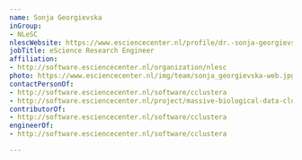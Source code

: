 ```yaml
---
name: Sonja Georgievska
inGroup:
- NLeSC
nlescWebsite: https://www.esciencecenter.nl/profile/dr.-sonja-georgievska
jobTitle: eScience Research Engineer
affiliation:
- http://software.esciencecenter.nl/organization/nlesc
photo: https://www.esciencecenter.nl/img/team/sonja_georgievska-web.jpg
contactPersonOf:
- http://software.esciencecenter.nl/software/cclustera
- http://software.esciencecenter.nl/project/massive-biological-data-clustering-reporting-and-visualization-tools
contributorOf:
- http://software.esciencecenter.nl/software/cclustera
engineerOf:
- http://software.esciencecenter.nl/software/cclustera

---
```


